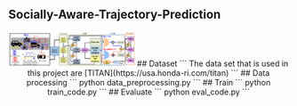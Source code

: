 ## Socially-Aware-Trajectory-Prediction
<div align="center">
<img src="picture/model architecture.png" width="45%">
## Dataset
```
The data set that is used in this project are [TITAN](https://usa.honda-ri.com/titan)
```
## Data processing
```
python data_preprocessing.py
```
## Train
```
python train_code.py
```
## Evaluate
```
python eval_code.py
```
